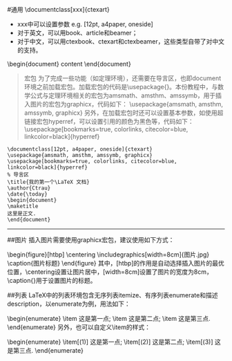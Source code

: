 #通用
\documentclass[xxx]{ctexart}  
- xxx中可以设置参数 e.g. [12pt, a4paper, oneside]
- 对于英文，可以用book、article和beamer；
- 对于中文，可以用ctexbook、ctexart和ctexbeamer，这些类型自带了对中文的支持。 

\begin{document}
content
\end{document}

> 宏包
为了完成一些功能（如定理环境），还需要在导言区，也即document环境之前加载宏包。加载宏包的代码是\usepackage{}。本份教程中，与数学公式与定理环境相关的宏包为amsmath、amsthm、amssymb，用于插入图片的宏包为graphicx，代码如下：
\usepackage{amsmath, amsthm, amssymb, graphicx}
另外，在加载宏包时还可以设置基本参数，如使用超链接宏包hyperref，可以设置引用的颜色为黑色等，代码如下：
\usepackage[bookmarks=true, colorlinks, citecolor=blue, linkcolor=black]{hyperref}

```
\documentclass[12pt, a4paper, oneside]{ctexart}
\usepackage{amsmath, amsthm, amssymb, graphicx}
\usepackage[bookmarks=true, colorlinks, citecolor=blue, linkcolor=black]{hyperref}
% 导言区
\title{我的第一个\LaTeX 文档}
\author{Ctrau}
\date{\today}
\begin{document}
\maketitle
这里是正文. 
\end{document}
```
---

##图片
插入图片需要使用graphicx宏包，建议使用如下方式：

\begin{figure}[htbp]
    \centering
    \includegraphics[width=8cm]{图片.jpg}
    \caption{图片标题}
\end{figure}
其中，[htbp]的作用是自动选择插入图片的最优位置，\centering设置让图片居中，[width=8cm]设置了图片的宽度为8cm，\caption{}用于设置图片的标题。

##列表
LaTeX中的列表环境包含无序列表itemize、有序列表enumerate和描述description，以enumerate为例，用法如下：

\begin{enumerate}
    \item 这是第一点; 
    \item 这是第二点;
    \item 这是第三点. 
\end{enumerate}
另外，也可以自定义\item的样式：

\begin{enumerate}
    \item[(1)] 这是第一点; 
    \item[(2)] 这是第二点;
    \item[(3)] 这是第三点. 
\end{enumerate}